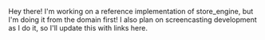 Hey there! I'm working on a reference implementation of store\_engine, but I'm
doing it from the domain first! I also plan on screencasting development as I
do it, so I'll update this with links here.
